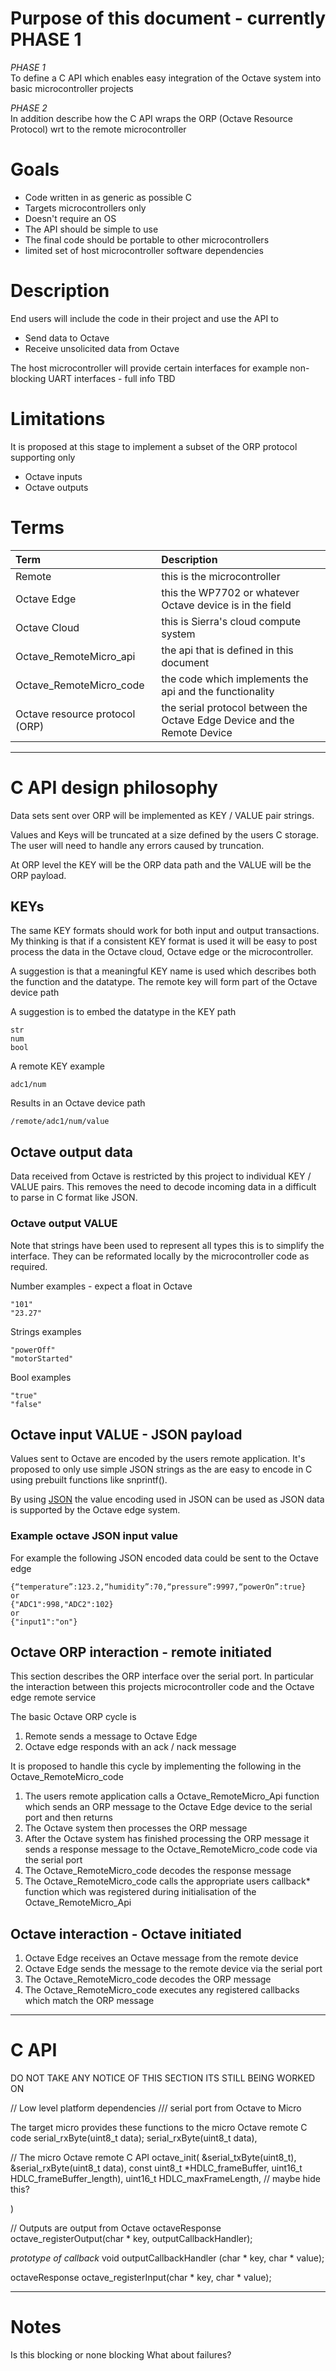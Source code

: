 # Purpose of this document - currently PHASE 1

*PHASE 1*  
To define a C API which enables easy integration of the Octave system into basic microcontroller projects

*PHASE 2*   
In addition describe how the C API wraps the ORP (Octave Resource Protocol) wrt to the remote microcontroller



# Goals
* Code written in as generic as possible C  
* Targets microcontrollers only
* Doesn't require an OS
* The API should be simple to use  
* The final code should be portable to other microcontrollers
* limited set of host microcontroller software dependencies

# Description
End users will include the code in their project and use the API to 
* Send data to Octave
* Receive unsolicited data from Octave 

The host microcontroller will provide certain interfaces for example
 non-blocking UART interfaces - full info TBD

# Limitations
It is proposed at this stage to implement a subset of the ORP
 protocol supporting only 
* Octave inputs 
* Octave outputs

# Terms
| Term                           | Description |
|:------------------------------ |:--- |
| Remote                         | this is the microcontroller |
| Octave Edge                    | this the WP7702 or whatever Octave device is in the field |
| Octave Cloud                   | this is Sierra's cloud compute system | 
| Octave_RemoteMicro_api         | the api that is defined in this document |
| Octave_RemoteMicro_code        | the code which implements the api and the functionality |
| Octave resource protocol (ORP) | the serial protocol between the Octave Edge Device and the Remote Device |


---


# C API design philosophy

Data sets sent over ORP will be implemented as KEY / VALUE pair strings.

Values and Keys will be truncated at a size defined by the users C storage. The
 user will need to handle any errors caused by truncation.
 
At ORP level the KEY will be the ORP data path and the VALUE will be the ORP payload.



## KEYs
The same KEY formats should work for both input and output transactions. My thinking
 is that if a consistent KEY format is used it will be easy to post process the data
 in the Octave cloud, Octave edge or the microcontroller.

A suggestion is that a meaningful KEY name is used which describes both the function and the datatype. 
The remote key will form part of the Octave device path 
 
A suggestion is to embed the datatype in the KEY path   
```
str  
num    
bool  
```

A remote KEY example  
```
adc1/num
```  


Results in an Octave device path   
```
/remote/adc1/num/value
```

## Octave output data

Data received from Octave is restricted by this project to individual KEY / VALUE pairs. This
 removes the need to decode incoming data in a difficult to parse
 in C format like JSON.

 
### Octave output VALUE 
Note that strings have been used to represent all types this is to simplify the interface. They can be reformated locally by the microcontroller code as required.

Number examples - expect a float in Octave
```
"101"  
"23.27"    
```

Strings examples
```
"powerOff"
"motorStarted"
```
Bool examples 
```
"true"  
"false"  
```


 
## Octave input VALUE - JSON payload
Values sent to Octave are encoded by the users remote application. It's proposed to only
use simple JSON strings
 as the are easy to encode in C using prebuilt functions like snprintf(). 
 
 By using [JSON](https://www.json.org/json-en.html) the value encoding used in JSON
 can be used as JSON data is supported by the Octave edge system. 

### Example octave JSON input value
For example the following JSON encoded data could be sent to the Octave edge  
```
{“temperature”:123.2,“humidity”:70,“pressure”:9997,“powerOn”:true}
or 
{"ADC1":998,"ADC2":102}
or 
{"input1":"on"}
```


## Octave ORP interaction - remote initiated
This section describes the ORP interface over the serial port.
In particular the interaction between this projects microcontroller code and
 the Octave edge remote service

The basic Octave ORP cycle is
1. Remote sends a message to Octave Edge
2. Octave edge responds with an ack / nack message

It is proposed to handle this cycle by implementing the following in the Octave_RemoteMicro_code

1. The users remote application calls a Octave_RemoteMicro_Api function which sends
  an ORP message to the Octave Edge device to the serial port and then returns
1. The Octave system then processes the ORP message
1. After the Octave system has finished processing the ORP message it sends 
  a response message to the Octave_RemoteMicro_code code via the serial port
1. The Octave_RemoteMicro_code decodes the response message
1. The Octave_RemoteMicro_code calls the appropriate users callback* function which
  was registered during initialisation of the Octave_RemoteMicro_Api

## Octave interaction - Octave initiated
1. Octave Edge receives an Octave message from the remote device
1. Octave Edge sends the message to the remote device via the serial port
1. The Octave_RemoteMicro_code decodes the ORP message
1. The Octave_RemoteMicro_code executes any registered callbacks which match the ORP message


---

# C API

DO NOT TAKE ANY NOTICE OF THIS SECTION ITS STILL BEING WORKED ON

// Low level platform dependencies
/// serial port from Octave to Micro

The target micro provides these functions to the micro Octave remote C code 
serial_rxByte(uint8_t data);
serial_rxByte(uint8_t data),

// The micro Octave remote C API
octave_init(
    &serial_txByte(uint8_t),
    &serial_rxByte(uint8_t data),
    const uint8_t *HDLC_frameBuffer,
    uint16_t HDLC_frameBuffer_length), 
    uint16_t HDLC_maxFrameLength,      // maybe hide this? 
    
)

// Outputs are output from Octave
octaveResponse  octave_registerOutput(char * key, outputCallbackHandler);

*prototype of callback*
void outputCallbackHandler (char * key, char * value);

octaveResponse  octave_registerInput(char * key, char * value);


--- 
# Notes
Is this blocking or none blocking
What about failures?
 

